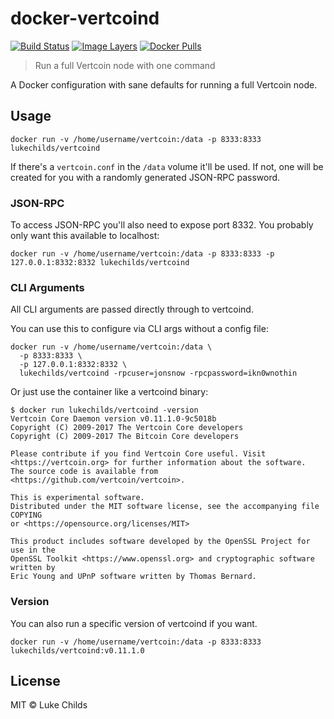
# docker-vertcoind

[![Build Status](https://travis-ci.org/lukechilds/docker-vertcoind.svg?branch=master)](https://travis-ci.org/lukechilds/docker-vertcoind)
[![Image Layers](https://images.microbadger.com/badges/image/lukechilds/vertcoind.svg)](https://microbadger.com/images/lukechilds/vertcoind)
[![Docker Pulls](https://img.shields.io/docker/pulls/lukechilds/vertcoind.svg)](https://hub.docker.com/r/lukechilds/vertcoind/)

> Run a full Vertcoin node with one command

A Docker configuration with sane defaults for running a full
Vertcoin node.

## Usage

```
docker run -v /home/username/vertcoin:/data -p 8333:8333 lukechilds/vertcoind
```

If there's a `vertcoin.conf` in the `/data` volume it'll be used. If not, one will be created for you with a randomly generated JSON-RPC password.

### JSON-RPC

To access JSON-RPC you'll also need to expose port 8332. You probably only want this available to localhost:

```
docker run -v /home/username/vertcoin:/data -p 8333:8333 -p 127.0.0.1:8332:8332 lukechilds/vertcoind
```

### CLI Arguments

All CLI arguments are passed directly through to vertcoind.

You can use this to configure via CLI args without a config file:

```
docker run -v /home/username/vertcoin:/data \
  -p 8333:8333 \
  -p 127.0.0.1:8332:8332 \
  lukechilds/vertcoind -rpcuser=jonsnow -rpcpassword=ikn0wnothin
```

Or just use the container like a vertcoind binary:

```
$ docker run lukechilds/vertcoind -version
Vertcoin Core Daemon version v0.11.1.0-9c5018b
Copyright (C) 2009-2017 The Vertcoin Core developers
Copyright (C) 2009-2017 The Bitcoin Core developers

Please contribute if you find Vertcoin Core useful. Visit
<https://vertcoin.org> for further information about the software.
The source code is available from <https://github.com/vertcoin/vertcoin>.

This is experimental software.
Distributed under the MIT software license, see the accompanying file COPYING
or <https://opensource.org/licenses/MIT>

This product includes software developed by the OpenSSL Project for use in the
OpenSSL Toolkit <https://www.openssl.org> and cryptographic software written by
Eric Young and UPnP software written by Thomas Bernard.
```

### Version

You can also run a specific version of vertcoind if you want.

```
docker run -v /home/username/vertcoin:/data -p 8333:8333 lukechilds/vertcoind:v0.11.1.0
```

## License

MIT © Luke Childs
